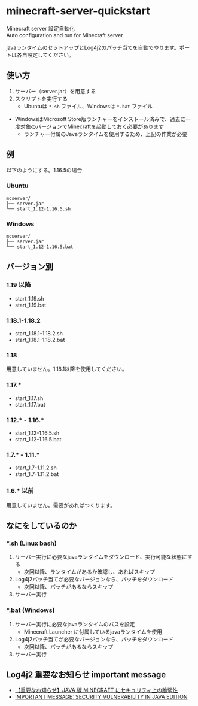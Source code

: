 # minecraft-server-quickstart

Minecraft server 設定自動化  
Auto configuration and run for Minecraft server  

javaランタイムのセットアップとLog4j2のパッチ当てを自動でやります。ポートは各自設定してください。

## 使い方

1. サーバー（server.jar）を用意する
1. スクリプトを実行する
    * Ubuntuは `*.sh` ファイル、Windowsは `*.bat` ファイル

* WindowsはMicrosoft Store版ランチャーをインストール済みで、過去に一度対象のバージョンでMinecraftを起動しておく必要があります
  * ランチャー付属のJavaランタイムを使用するため、上記の作業が必要

## 例

以下のようにする。1.16.5の場合

### Ubuntu

```
mcserver/
├── server.jar
└── start_1.12-1.16.5.sh
```

### Windows

```
mcserver/
├── server.jar
└── start_1.12-1.16.5.bat
```

## バージョン別

### 1.19 以降

* start_1.19.sh
* start_1.19.bat

### 1.18.1-1.18.2

* start_1.18.1-1.18.2.sh
* start_1.18.1-1.18.2.bat

### 1.18

用意していません。1.18.1以降を使用してください。

### 1.17.\*

* start_1.17.sh
* start_1.17.bat

### 1.12.\* - 1.16.\*

* start_1.12-1.16.5.sh
* start_1.12-1.16.5.bat

### 1.7.\* - 1.11.\*

* start_1.7-1.11.2.sh
* start_1.7-1.11.2.bat

### 1.6.\* 以前

用意していません。需要があればつくります。

## なにをしているのか

### \*.sh (Linux bash)

1. サーバー実行に必要なjavaランタイムをダウンロード、実行可能な状態にする
    * 次回以降、ランタイムがあるか確認し、あればスキップ
2. Log4j2パッチ当てが必要なバージョンなら、パッチをダウンロード
    * 次回以降、パッチがあるならスキップ
3. サーバー実行

### \*.bat (Windows)

1. サーバー実行に必要なjavaランタイムのパスを設定
    * Minecraft Launcher に付属しているjavaランタイムを使用
2. Log4j2パッチ当てが必要なバージョンなら、パッチをダウンロード
    * 次回以降、パッチがあるならスキップ
3. サーバー実行


## Log4j2 重要なお知らせ important message

* [【重要なお知らせ】JAVA 版 MINECRAFT にセキュリティ上の脆弱性](https://www.minecraft.net/ja-jp/article/important-message--security-vulnerability-java-edition-jp)
* [IMPORTANT MESSAGE: SECURITY VULNERABILITY IN JAVA EDITION](https://www.minecraft.net/ja-jp/article/important-message--security-vulnerability-java-edition)

